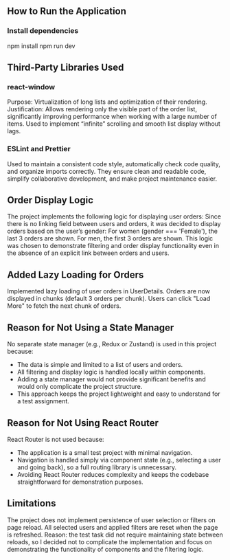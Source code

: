 ## How to Run the Application
### Install dependencies
npm install
npm run dev

## Third-Party Libraries Used

### react-window
Purpose: Virtualization of long lists and optimization of their rendering.
Justification: Allows rendering only the visible part of the order list, significantly improving performance when working with a large number of items. Used to implement “infinite” scrolling and smooth list display without lags.

### ESLint and Prettier
Used to maintain a consistent code style, automatically check code quality, and organize imports correctly. They ensure clean and readable code, simplify collaborative development, and make project maintenance easier.

## Order Display Logic
The project implements the following logic for displaying user orders:
Since there is no linking field between users and orders, it was decided to display orders based on the user’s gender:
For women (gender === 'Female'), the last 3 orders are shown.
For men, the first 3 orders are shown.
This logic was chosen to demonstrate filtering and order display functionality even in the absence of an explicit link between orders and users.

## Added Lazy Loading for Orders
Implemented lazy loading of user orders in UserDetails.
Orders are now displayed in chunks (default 3 orders per chunk).
Users can click "Load More" to fetch the next chunk of orders.

## Reason for Not Using a State Manager
No separate state manager (e.g., Redux or Zustand) is used in this project because:
 - The data is simple and limited to a list of users and orders.
 - All filtering and display logic is handled locally within components.
 - Adding a state manager would not provide significant benefits and would only complicate the project structure.
 - This approach keeps the project lightweight and easy to understand for a test assignment.

## Reason for Not Using React Router
React Router is not used because:
 - The application is a small test project with minimal navigation.
 - Navigation is handled simply via component state (e.g., selecting a user and going back), so a full routing library is unnecessary.
 - Avoiding React Router reduces complexity and keeps the codebase straightforward for demonstration purposes.

## Limitations
The project does not implement persistence of user selection or filters on page reload.
All selected users and applied filters are reset when the page is refreshed.
Reason: the test task did not require maintaining state between reloads, so I decided not to complicate the implementation and focus on demonstrating the functionality of components and the filtering logic.